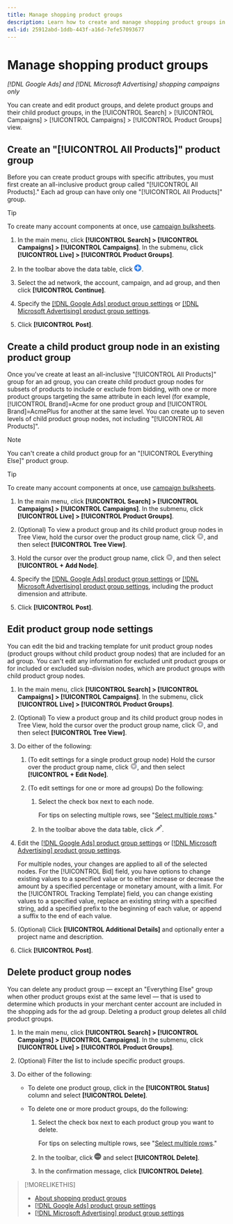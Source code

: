 ```yaml
---
title: Manage shopping product groups
description: Learn how to create and manage shopping product groups in shopping campaigns.
exl-id: 25912abd-1ddb-443f-a16d-7efe57093677
---
```

# Manage shopping product groups

*[!DNL Google Ads] and [!DNL Microsoft Advertising] shopping campaigns only*

You can create and edit product groups, and delete product groups and their child product groups, in the [!UICONTROL Search] > [!UICONTROL Campaigns] > [!UICONTROL Campaigns] > [!UICONTROL Product Groups] view.

## Create an "[!UICONTROL All Products]" product group

Before you can create product groups with specific attributes, you must first create an all-inclusive product group called "[!UICONTROL All Products]." Each ad group can have only one "[!UICONTROL All Products]" group.

>[!TIP]
>
>To create many account components at once, use [campaign bulksheets](/help/search-social-commerce/campaign-management/bulksheets/bulksheet-about.md).

1. In the main menu, click **[!UICONTROL Search] > [!UICONTROL Campaigns] > [!UICONTROL Campaigns]**. In the submenu, click **[!UICONTROL Live] > [!UICONTROL Product Groups]**.

1. In the toolbar above the data table, click ![Create](/help/search-social-commerce/assets/add.png "Create").

1. Select the ad network, the account, campaign, and ad group, and then click **[!UICONTROL Continue]**.

1. Specify the [[!DNL Google Ads] product group settings](product-group-settings-google.md) or [[!DNL Microsoft Advertising] product group settings](product-group-settings-microsoft.md).

1. Click **[!UICONTROL Post]**.

## Create a child product group node in an existing product group

Once you've create at least an all-inclusive "[!UICONTROL All Products]" group for an ad group, you can create child product group nodes for subsets of products to include or exclude from bidding, with one or more product groups targeting the same attribute in each level (for example, [!UICONTROL Brand]=Acme for one product group and [!UICONTROL Brand]=AcmePlus for another at the same level. You can create up to seven levels of child product group nodes, not including "[!UICONTROL All Products]".

>[!NOTE]
>
>You can't create a child product group for an "[!UICONTROL Everything Else]" product group.

>[!TIP]
>
>To create many account components at once, use [campaign bulksheets](/help/search-social-commerce/campaign-management/bulksheets/bulksheet-about.md).

1. In the main menu, click **[!UICONTROL Search] > [!UICONTROL Campaigns] > [!UICONTROL Campaigns]**. In the submenu, click **[!UICONTROL Live] > [!UICONTROL Product Groups]**.

1. (Optional) To view a product group and its child product group nodes in Tree View, hold the cursor over the product group name, click ![Menu icon](/help/search-social-commerce/assets/arrow-dropdown-menu.png "Menu icon"), and then select **[!UICONTROL Tree View]**.

1. Hold the cursor over the product group name, click ![Arrow Dropdown Menu](/help/search-social-commerce/assets/arrow-dropdown-menu.png "Arrow Dropdown Menu"), and then select **[!UICONTROL + Add Node]**.

1. Specify the [[!DNL Google Ads] product group settings](product-group-settings-google.md) or [[!DNL Microsoft Advertising] product group settings](product-group-settings-microsoft.md), including the product dimension and attribute.

1. Click **[!UICONTROL Post]**.

## Edit product group node settings

You can edit the bid and tracking template for unit product group nodes (product groups without child product group nodes) that are included for an ad group. You can't edit any information for excluded unit product groups or for included or excluded sub-division nodes, which are product groups with child product group nodes.

1. In the main menu, click **[!UICONTROL Search] > [!UICONTROL Campaigns] > [!UICONTROL Campaigns]**. In the submenu, click **[!UICONTROL Live] > [!UICONTROL Product Groups]**.

1. (Optional) To view a product group and its child product group nodes in Tree View, hold the cursor over the product group name, click ![Menu icon](/help/search-social-commerce/assets/arrow-dropdown-menu.png "Menu icon"), and then select **[!UICONTROL Tree View]**.

1. Do either of the following:

   1. (To edit settings for a single product group node) Hold the cursor over the product group name, click ![Menu icon](/help/search-social-commerce/assets/arrow-dropdown-menu.png "Menu icon"), and then select **[!UICONTROL + Edit Node]**.

   1. (To edit settings for one or more ad groups) Do the following:

      1. Select the check box next to each node.

         For tips on selecting multiple rows, see "[Select multiple rows](/help/search-social-commerce/common-tasks/navigation-editing-selection/multiple-rows-select.md)."

      1. In the toolbar above the data table, click ![Edit](/help/search-social-commerce/assets/edit.png "Edit").

1. Edit the [[!DNL Google Ads] product group settings](product-group-settings-google.md) or [[!DNL Microsoft Advertising] product group settings](product-group-settings-microsoft.md).

   For multiple nodes, your changes are applied to all of the selected nodes. For the [!UICONTROL Bid] field, you have options to change existing values to a specified value or to either increase or decrease the amount by a specified percentage or monetary amount, with a limit. For the [!UICONTROL Tracking Template] field, you can change existing values to a specified value, replace an existing string with a specified string, add a specified prefix to the beginning of each value, or append a suffix to the end of each value.

1. (Optional) Click **[!UICONTROL Additional Details]** and optionally enter a project name and description.

1. Click **[!UICONTROL Post]**.

## Delete product group nodes

You can delete any product group &mdash; except an "Everything Else" group when other product groups exist at the same level &mdash; that is used to determine which products in your merchant center account are included in the shopping ads for the ad group. Deleting a product group deletes all child product groups.

1. In the main menu, click **[!UICONTROL Search] > [!UICONTROL Campaigns] > [!UICONTROL Campaigns]**. In the submenu, click **[!UICONTROL Live] > [!UICONTROL Product Groups]**.

1. (Optional) Filter the list to include specific product groups.

1. Do either of the following:

   * To delete one product group, click in the **[!UICONTROL Status]** column and select **[!UICONTROL Delete]**.

   * To delete one or more product groups, do the following:

     1. Select the check box next to each product group you want to delete.

        For tips on selecting multiple rows, see "[Select multiple rows](/help/search-social-commerce/common-tasks/navigation-editing-selection/multiple-rows-select.md)."

     1. In the toolbar, click ![More](/help/search-social-commerce/assets/more.png "More") and select **[!UICONTROL Delete]**.

     1. In the confirmation message, click **[!UICONTROL Delete]**.

>[!MORELIKETHIS]
>
>* [About shopping product groups](product-group-about.md)
>* [[!DNL Google Ads] product group settings](product-group-settings-google.md)
>* [[!DNL Microsoft Advertising] product group settings](product-group-settings-microsoft.md)
